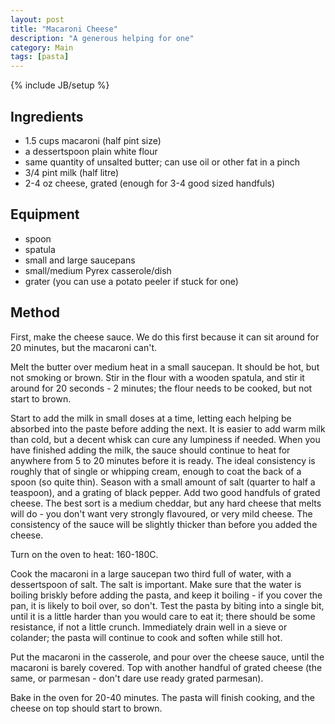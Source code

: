 ```yaml
---
layout: post
title: "Macaroni Cheese"
description: "A generous helping for one"
category: Main
tags: [pasta]
---
```

{% include JB/setup %}

## Ingredients
- 1\.5 cups macaroni (half pint size)
- a dessertspoon plain white flour
- same quantity of unsalted butter; can use oil or other fat in a pinch
- 3/4 pint milk (half litre)
- 2-4 oz cheese, grated (enough for 3-4 good sized handfuls)

## Equipment
- spoon
- spatula
- small and large saucepans
- small/medium Pyrex casserole/dish
- grater (you can use a potato peeler if stuck for one)

## Method
First, make the cheese sauce.  We do this first because it can sit around for 20 minutes, but the macaroni can't.

Melt the butter over medium heat in a small saucepan.  It should be hot, but not smoking or brown.  Stir in the flour with a wooden spatula, and stir it around for 20 seconds - 2 minutes; the flour needs to be cooked, but not start to brown.

Start to add the milk in small doses at a time, letting each helping be absorbed into the paste before adding the next.  It is easier to add warm milk than cold, but a decent whisk can cure any lumpiness if needed.  When you have finished adding the milk, the sauce should continue to heat for anywhere from 5 to 20 minutes before it is ready.  The ideal consistency is roughly that of single or whipping cream, enough to coat the back of a spoon (so quite thin).  Season with a small amount of salt (quarter to half a teaspoon), and a grating of black pepper.  Add two good handfuls of grated cheese.  The best sort is a medium cheddar, but any hard cheese that melts will do - you don't want very strongly flavoured, or very mild cheese.  The consistency of the sauce will be slightly thicker than before you added the cheese.

Turn on the oven to heat: 160-180C.

Cook the macaroni in a large saucepan two third full of water, with a dessertspoon of salt.  The salt is important.  Make sure that the water is boiling briskly before adding the pasta, and keep it boiling - if you cover the pan, it is likely to boil over, so don't.  Test the pasta by biting into a single bit, until it is a little harder than you would care to eat it; there should be some resistance, if not a little crunch.  Immediately drain well in a sieve or colander; the pasta will continue to cook and soften while still hot.

Put the macaroni in the casserole, and pour over the cheese sauce, until the macaroni is barely covered.  Top with another handful of grated cheese (the same, or parmesan - don't dare use ready grated parmesan).

Bake in the oven for 20-40 minutes.  The pasta will finish cooking, and the cheese on top should start to brown.
